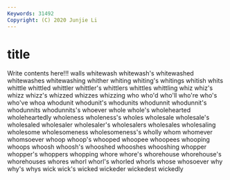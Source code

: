 ```yaml
---
Keywords: 31492
Copyright: (C) 2020 Junjie Li
---
```


# title

Write contents here!!!
walls 
whitewash 
whitewash's 
whitewashed 
whitewashes 
whitewashing 
whither 
whiting 
whiting's
whitings 
whitish 
whits 
whittle 
whittled 
whittler 
whittler's 
whittlers 
whittles 
whittling
whiz 
whiz's 
whizz 
whizz's 
whizzed 
whizzes 
whizzing 
who 
who'd 
who'll
who're 
who's 
who've 
whoa 
whodunit 
whodunit's 
whodunits 
whodunnit 
whodunnit's 
whodunnits
whodunnits's 
whoever 
whole 
whole's 
wholehearted 
wholeheartedly 
wholeness 
wholeness's 
wholes 
wholesale
wholesale's 
wholesaled 
wholesaler 
wholesaler's 
wholesalers 
wholesales 
wholesaling 
wholesome 
wholesomeness 
wholesomeness's
wholly 
whom 
whomever 
whomsoever 
whoop 
whoop's 
whooped 
whoopee 
whoopees 
whooping
whoops 
whoosh 
whoosh's 
whooshed 
whooshes 
whooshing 
whopper 
whopper's 
whoppers 
whopping
whore 
whore's 
whorehouse 
whorehouse's 
whorehouses 
whores 
whorl 
whorl's 
whorled 
whorls
whose 
whosoever 
why 
why's 
whys 
wick 
wick's 
wicked 
wickeder 
wickedest
wickedly 

